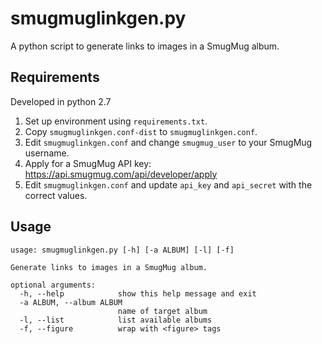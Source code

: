 # smugmuglinkgen.py

A python script to generate links to images in a SmugMug album.

## Requirements

Developed in python 2.7

1. Set up environment using `requirements.txt`.
1. Copy `smugmuglinkgen.conf-dist` to `smugmuglinkgen.conf`.
1. Edit `smugmuglinkgen.conf` and change `smugmug_user` to your SmugMug username.
1. Apply for a SmugMug API key: https://api.smugmug.com/api/developer/apply
1. Edit `smugmuglinkgen.conf` and update `api_key` and `api_secret` with the correct values.

## Usage

```
usage: smugmuglinkgen.py [-h] [-a ALBUM] [-l] [-f]

Generate links to images in a SmugMug album.

optional arguments:
  -h, --help            show this help message and exit
  -a ALBUM, --album ALBUM
                        name of target album
  -l, --list            list available albums
  -f, --figure          wrap with <figure> tags
```

